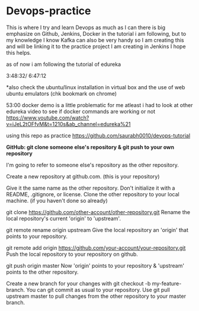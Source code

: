 # Devops-practice
This is where I try and learn Devops as much as I can
there is big emphasize on Github, Jenkins, Docker in the tutorial i am following, but to my knowledge I know Kafka can also be very handy
so I am creating this and will be linking it to the practice project I am creating in Jenkins
I hope this helps.

as of now i am following the tutorial of edureka


3:48:32/ 6:47:12

*also check the ubuntu/linux installation in virtual box and the use of web ubuntu emulators (chk bookmark on chrome)

53:00 docker demo
is a little problematic for me atleast i had to look at other edureka video to see
if docker commands are working or not
https://www.youtube.com/watch?v=iJeL2tOFfvM&t=1210s&ab_channel=edureka%21

using this repo as practice
https://github.com/saurabh0010/devops-tutorial



**GitHub: git clone someone else's repository & git push to your own repository**

I'm going to refer to someone else's repository as the other repository.

Create a new repository at github.com. (this is your repository)

Give it the same name as the other repository.
Don't initialize it with a README, .gitignore, or license.
Clone the other repository to your local machine. (if you haven't done so already)

git clone https://github.com/other-account/other-repository.git
Rename the local repository's current 'origin' to 'upstream'.

git remote rename origin upstream
Give the local repository an 'origin' that points to your repository.

git remote add origin https://github.com/your-account/your-repository.git
Push the local repository to your repository on github.

git push origin master
Now 'origin' points to your repository & 'upstream' points to the other repository.

Create a new branch for your changes with git checkout -b my-feature-branch.
You can git commit as usual to your repository.
Use git pull upstream master to pull changes from the other repository to your master branch.
